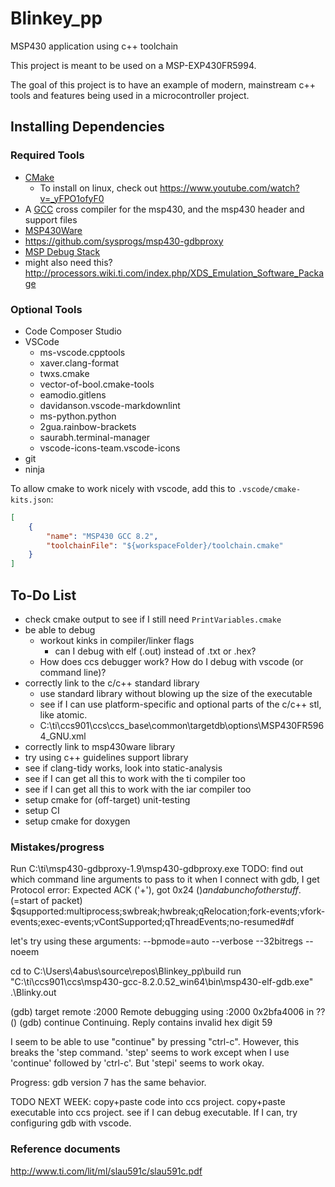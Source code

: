 # Blinkey_pp

MSP430 application using c++ toolchain

This project is meant to be used on a MSP-EXP430FR5994.

The goal of this project is to have an example of modern, mainstream c++ tools and features being used in a microcontroller project.

## Installing Dependencies

### Required Tools

* [CMake](https://cmake.org/download/)
  * To install on linux, check out <https://www.youtube.com/watch?v=_yFPO1ofyF0>
* A [GCC](http://software-dl.ti.com/msp430/msp430_public_sw/mcu/msp430/MSPGCC/latest/index_FDS.html) cross compiler for the msp430, and the msp430 header and support files
* [MSP430Ware](http://software-dl.ti.com/msp430/msp430_public_sw/mcu/msp430/MSP430Ware/latest/index_FDS.html)
* <https://github.com/sysprogs/msp430-gdbproxy>
* [MSP Debug Stack](http://www.ti.com/tool/MSPDS)
* might also need this? <http://processors.wiki.ti.com/index.php/XDS_Emulation_Software_Package>

### Optional Tools

* Code Composer Studio
* VSCode
  * ms-vscode.cpptools
  * xaver.clang-format
  * twxs.cmake
  * vector-of-bool.cmake-tools
  * eamodio.gitlens
  * davidanson.vscode-markdownlint
  * ms-python.python
  * 2gua.rainbow-brackets
  * saurabh.terminal-manager
  * vscode-icons-team.vscode-icons
* git
* ninja

To allow cmake to work nicely with vscode, add this to `.vscode/cmake-kits.json`:

```json
[
    {
        "name": "MSP430 GCC 8.2",
        "toolchainFile": "${workspaceFolder}/toolchain.cmake"
    }
]
```

## To-Do List

* check cmake output to see if I still need `PrintVariables.cmake`
* be able to debug
  * workout kinks in compiler/linker flags
    * can I debug with elf (.out) instead of .txt or .hex?
  * How does ccs debugger work? How do I debug with vscode (or command line)?
* correctly link to the c/c++ standard library
  * use standard library without blowing up the size of the executable
  * see if I can use platform-specific and optional parts of the c/c++ stl, like atomic.
  * C:\ti\ccs901\ccs\ccs_base\common\targetdb\options\MSP430FR5964_GNU.xml
* correctly  link to msp430ware library
* try using c++ guidelines support library
* see if clang-tidy works, look into static-analysis
* see if I can get all this to work with the ti compiler too
* see if I can get all this to work with the iar compiler too
* setup cmake for (off-target) unit-testing
* setup CI
* setup cmake for doxygen

### Mistakes/progress

Run C:\ti\msp430-gdbproxy-1.9\msp430-gdbproxy.exe
TODO: find out which command line arguments to pass to it
when I connect with gdb, I get Protocol error: Expected ACK ('+'), got 0x24 ($) and a bunch of other stuff.
($=start of packet)
$qsupported:multiprocess;swbreak;hwbreak;qRelocation;fork-events;vfork-events;exec-events;vContSupported;qThreadEvents;no-resumed#df

let's try using these arguments:
--bpmode=auto --verbose --32bitregs --noeem

cd to C:\Users\4abus\source\repos\Blinkey_pp\build
run "C:\ti\ccs901\ccs\msp430-gcc-8.2.0.52_win64\bin\msp430-elf-gdb.exe" .\Blinky.out

(gdb) target remote :2000
Remote debugging using :2000
0x2bfa4006 in ?? ()
(gdb) continue
Continuing.
Reply contains invalid hex digit 59

I seem to be able to use "continue" by pressing "ctrl-c". However, this breaks the 'step command. 
'step' seems to work except when I use 'continue' followed by 'ctrl-c'. But 'stepi' seems to work okay.

Progress:
gdb version 7 has the same behavior.

TODO NEXT WEEK:
copy+paste code into ccs project.
copy+paste executable into ccs project.
see if I can debug executable.
If I can, try configuring gdb with vscode.

### Reference documents

<http://www.ti.com/lit/ml/slau591c/slau591c.pdf>
